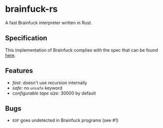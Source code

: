 # brainfuck-rs

A fast Brainfuck interpreter written in Rust.

## Specification

This implementation of Brainfuck complies with the spec that can be found [here](https://github.com/brain-lang/brainfuck/blob/master/brainfuck.md).

## Features

- *fast*: doesn't use recursion internally
- *safe*: no `unsafe` keyword
- *configurable tape size*: 30000 by default

## Bugs

- `EOF` goes undetected in Brainfuck programs (see #1)
